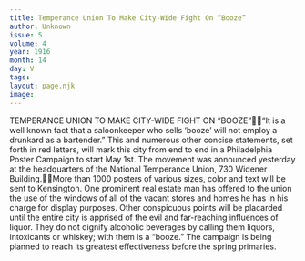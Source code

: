 ```yaml
---
title: Temperance Union To Make City-Wide Fight On “Booze”
author: Unknown
issue: 5
volume: 4
year: 1916
month: 14
day: V
tags:
layout: page.njk
image:
---
```

TEMPERANCE UNION TO MAKE CITY-WIDE FIGHT ON “BOOZE”“It is a well known fact that a saloonkeeper who sells ‘booze’ will not employ a drunkard as a bartender.” This and numerous other concise statements, set forth in red letters, will mark this city from end to end in a Philadelphia Poster Campaign to start May 1st. The movement was announced yesterday at the headquarters of the National Temperance Union, 730 Widener Building.More than 1000 posters of various sizes, color and text will be sent to Kensington. One prominent real estate man has offered to the union the use of the windows of all of the vacant stores and homes he has in his charge for display purposes. Other conspicuous points will be placarded until the entire city is apprised of the evil and far-reaching influences of liquor. They do not dignify alcoholic beverages by calling them liquors, intoxicants or whiskey; with them is a “booze.” The campaign is being planned to reach its greatest effectiveness before the spring primaries.
